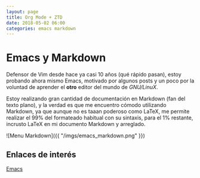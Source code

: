 ```yaml
---
layout: page
title: Org Mode + ZTD
date: 2018-05-02 06:00
categories: emacs markdown
---
```

# Emacs y Markdown

Defensor de Vim desde hace ya casi 10 años (qué rápido pasan), estoy probando ahora mismo Emacs, motivado por algunos posts y un poco por la voluntad de aprender el **otro** editor del mundo de *GNU/LinuX*. 

Estoy realizando gran cantidad de documentación en Markdown (fan del texto plano), y la verdad es que me encuentro cómodo utilizando Markdown, ya que aunque no es taaan poderoso como LaTeX, me permite realizar el 99% del formateado habitual con su sintaxis, para el 1% restante, incrusto LaTeX en mi documento Markdown y arreglado.

![Menu Markdown]({{ "/imgs/emacs_markdown.png" }})

## Enlaces de interés

[Emacs](https://www.gnu.org/software/emacs/)

